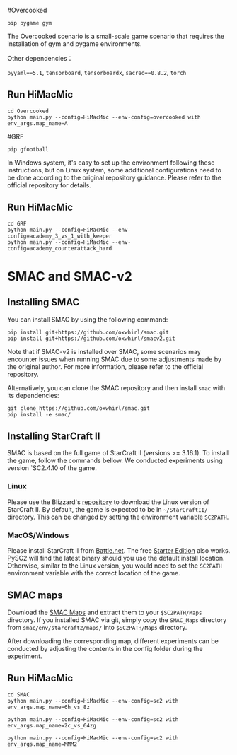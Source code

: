 
#Overcooked

```shell
pip pygame gym
```
The Overcooked scenario is a small-scale game scenario that requires the installation of gym and pygame environments.

Other dependencies：

`pyyaml==5.1`, `tensorboard`, `tensorboardx`, `sacred==0.8.2`, `torch`

## Run HiMacMic


```shell
cd Overcooked
python main.py --config=HiMacMic --env-config=overcooked with env_args.map_name=A
```


#GRF

```shell
pip gfootball
```

In Windows system, it's easy to set up the environment following these instructions, but on Linux system, some additional configurations need to be done according to the original repository guidance. Please refer to the official repository for details. 

## Run HiMacMic


```shell
cd GRF
python main.py --config=HiMacMic --env-config=academy_3_vs_1_with_keeper
python main.py --config=HiMacMic --env-config=academy_counterattack_hard 
```




# SMAC and SMAC-v2

## Installing SMAC

You can install SMAC by using the following command:

```shell
pip install git+https://github.com/oxwhirl/smac.git
pip install git+https://github.com/oxwhirl/smacv2.git
```

Note that if SMAC-v2 is installed over SMAC, some scenarios may encounter issues when running SMAC due to some adjustments made by the original author. For more information, please refer to the official repository.

Alternatively, you can clone the SMAC repository and then install `smac` with its dependencies:

```shell
git clone https://github.com/oxwhirl/smac.git
pip install -e smac/
```
## Installing StarCraft II

SMAC is based on the full game of StarCraft II (versions >= 3.16.1). To install the game, follow the commands bellow. We conducted experiments using version `SC2.4.10 of the game.

### Linux

Please use the Blizzard's [repository](https://github.com/Blizzard/s2client-proto#downloads) to download the Linux version of StarCraft II. By default, the game is expected to be in `~/StarCraftII/` directory. This can be changed by setting the environment variable `SC2PATH`.

### MacOS/Windows

Please install StarCraft II from [Battle.net](https://battle.net). The free [Starter Edition](http://battle.net/sc2/en/legacy-of-the-void/) also works. PySC2 will find the latest binary should you use the default install location. Otherwise, similar to the Linux version, you would need to set the `SC2PATH` environment variable with the correct location of the game.

## SMAC maps

Download the [SMAC Maps](https://github.com/oxwhirl/smac/releases/download/v0.1-beta1/SMAC_Maps.zip) and extract them to your `$SC2PATH/Maps` directory. If you installed SMAC via git, simply copy the `SMAC_Maps` directory from `smac/env/starcraft2/maps/` into `$SC2PATH/Maps` directory.

After downloading the corresponding map, different experiments can be conducted by adjusting the contents in the config folder during the experiment.

## Run HiMacMic


```shell
cd SMAC
python main.py --config=HiMacMic --env-config=sc2 with env_args.map_name=6h_vs_8z

python main.py --config=HiMacMic --env-config=sc2 with env_args.map_name=2c_vs_64zg

python main.py --config=HiMacMic --env-config=sc2 with env_args.map_name=MMM2
```







